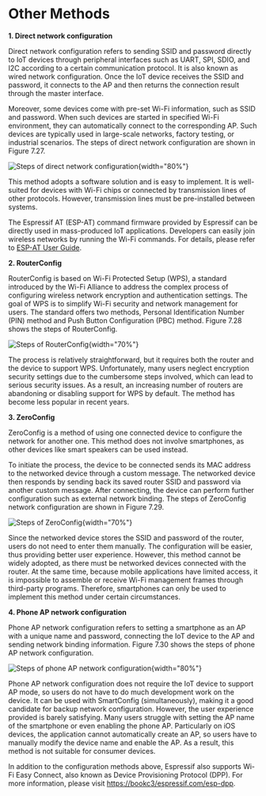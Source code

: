 # Other Methods
**1. Direct network configuration**

Direct network configuration refers to sending SSID and password
directly to IoT devices through peripheral interfaces such as UART, SPI,
SDIO, and I2C according to a certain communication protocol. It is also
known as wired network configuration. Once the IoT device receives the
SSID and password, it connects to the AP and then returns the connection
result through the master interface.

Moreover, some devices come with pre-set Wi-Fi information, such as SSID
and password. When such devices are started in specified Wi-Fi
environment, they can automatically connect to the corresponding AP.
Such devices are typically used in large-scale networks, factory
testing, or industrial scenarios. The steps of direct network
configuration are shown in Figure 7.27.

![Steps of direct network configuration](D7Z/7-27){width="80%"}

This method adopts a software solution and is easy to implement. It is
well-suited for devices with Wi-Fi chips or connected by transmission
lines of other protocols. However, transmission lines must be
pre-installed between systems.

The Espressif AT (ESP-AT) command firmware provided by Espressif can be
directly used in mass-produced IoT applications. Developers can easily
join wireless networks by running the Wi-Fi commands. For details,
please refer to [ESP-AT User
Guide](https://docs.espressif.com/projects/esp-at/en/latest/esp32/index.html).

**2. RouterConfig**

RouterConfig is based on Wi-Fi Protected Setup (WPS), a standard
introduced by the Wi-Fi Alliance to address the complex process of
configuring wireless network encryption and authentication settings. The
goal of WPS is to simplify Wi-Fi security and network management for
users. The standard offers two methods, Personal Identification Number
(PIN) method and Push Button Configuration (PBC) method. Figure 7.28
shows the steps of RouterConfig.

![Steps of RouterConfig](D7Z/7-28){width="70%"}

The process is relatively straightforward, but it requires both the
router and the device to support WPS. Unfortunately, many users neglect
encryption security settings due to the cumbersome steps involved, which
can lead to serious security issues. As a result, an increasing number
of routers are abandoning or disabling support for WPS by default. The
method has become less popular in recent years.

**3. ZeroConfig**

ZeroConfig is a method of using one connected device to configure the
network for another one. This method does not involve smartphones, as
other devices like smart speakers can be used instead.

To initiate the process, the device to be connected sends its MAC
address to the networked device through a custom message. The networked
device then responds by sending back its saved router SSID and password
via another custom message. After connecting, the device can perform
further configuration such as external network binding. The steps of
ZeroConfig network configuration are shown in Figure 7.29.

![Steps of ZeroConfig](D7Z/7-29){width="70%"}

Since the networked device stores the SSID and password of the router,
users do not need to enter them manually. The configuration will be
easier, thus providing better user experience. However, this method
cannot be widely adopted, as there must be networked devices connected
with the router. At the same time, because mobile applications have
limited access, it is impossible to assemble or receive Wi-Fi management
frames through third-party programs. Therefore, smartphones can only be
used to implement this method under certain circumstances.

**4. Phone AP network configuration**

Phone AP network configuration refers to setting a smartphone as an AP
with a unique name and password, connecting the IoT device to the AP and
sending network binding information. Figure 7.30 shows the steps of
phone AP network configuration.

![Steps of phone AP network configuration](D7Z/7-30){width="80%"}

Phone AP network configuration does not require the IoT device to
support AP mode, so users do not have to do much development work on the
device. It can be used with SmartConfig (simultaneously), making it a
good candidate for backup network configuration. However, the user
experience provided is barely satisfying. Many users struggle with
setting the AP name of the smartphone or even enabling the phone AP.
Particularly on iOS devices, the application cannot automatically create
an AP, so users have to manually modify the device name and enable the
AP. As a result, this method is not suitable for consumer devices.

In addition to the configuration methods above, Espressif also supports
Wi-Fi Easy Connect, also known as Device Provisioning Protocol (DPP).
For more information, please visit
<https://bookc3/espressif.com/esp-dpp>.